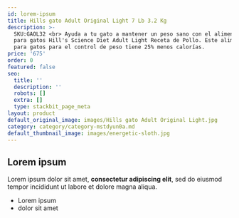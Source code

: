 ```yaml
---
id: lorem-ipsum
title: Hills gato Adult Original Light 7 Lb 3.2 Kg
description: >-
  SKU:GAOL32 <br> Ayuda a tu gato a mantener un peso sano con el alimento seco
  para gatos Hill's Science Diet Adult Light Receta de Pollo. Este alimento seco
  para gatos para el control de peso tiene 25% menos calorías. 
price: '675'
order: 0
featured: false
seo:
  title: ''
  description: ''
  robots: []
  extra: []
  type: stackbit_page_meta
layout: product
default_original_image: images/Hills gato Adult Original Light.jpg
category: category/category-mstdyun0a.md
default_thumbnail_image: images/energetic-sloth.jpg
---
```

## Lorem ipsum

Lorem ipsum dolor sit amet, **consectetur adipiscing elit**, sed do eiusmod tempor incididunt ut labore et dolore magna aliqua.

- Lorem ipsum
- dolor sit amet